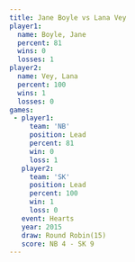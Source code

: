 ```yaml
---
title: Jane Boyle vs Lana Vey
player1:           
  name: Boyle, Jane
  percent: 81      
  wins: 0          
  losses: 1        
player2:           
  name: Vey, Lana  
  percent: 100     
  wins: 1          
  losses: 0        
games:
 - player1:        
     team: 'NB'    
     position: Lead
     percent: 81   
     win: 0        
     loss: 1       
   player2:        
     team: 'SK'    
     position: Lead
     percent: 100  
     win: 1        
     loss: 0       
   event: Hearts        
   year: 2015           
   draw: Round Robin(15)
   score: NB 4 - SK 9   
---
```

